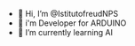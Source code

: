 - 👋 Hi, I’m @IstitutofreudNPS
- 👀 i'm Developer for ARDUINO
- 🌱 I’m currently learning AI


<!---
IstitutofreudNPS/IstitutofreudNPS is a ✨ special ✨ repository because its `README.md` (this file) appears on your GitHub profile.
You can click the Preview link to take a look at your changes.
--->
